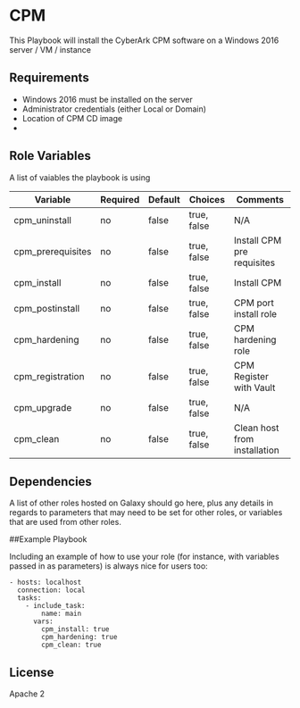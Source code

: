# CPM


This Playbook will install the CyberArk CPM software on a Windows 2016 server / VM / instance

## Requirements

- Windows 2016 must be installed on the server
- Administrator credentials (either Local or Domain)
- Location of CPM CD image
- 

## Role Variables

A list of vaiables the playbook is using 

| Variable                  | Required | Default | Choices                   | Comments                                 |
|---------------------------|----------|---------|---------------------------|------------------------------------------|
| cpm_uninstall             | no       | false   | true, false               | N/A                                      |
| cpm_prerequisites         | no       | false   | true, false               | Install CPM pre requisites               |
| cpm_install               | no       | false   | true, false               | Install CPM                              |
| cpm_postinstall           | no       | false   | true, false               | CPM port install role                    |
| cpm_hardening             | no       | false   | true, false               | CPM hardening role                       |
| cpm_registration          | no       | false   | true, false               | CPM Register with Vault                  |
| cpm_upgrade               | no       | false   | true, false               | N/A                                      |
| cpm_clean                 | no       | false   | true, false               | Clean host from installation             |


## Dependencies

A list of other roles hosted on Galaxy should go here, plus any details in regards to parameters that may need to be set for other roles, or variables that are used from other roles.

##Example Playbook

Including an example of how to use your role (for instance, with variables passed in as parameters) is always nice for users too:

    - hosts: localhost
      connection: local
      tasks:
        - include_task:
            name: main
          vars:
            cpm_install: true
            cpm_hardening: true
            cpm_clean: true

## License

Apache 2 

